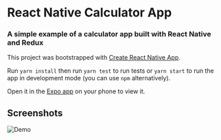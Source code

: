 # React Native Calculator App
### A simple example of a calculator app built with React Native and Redux

This project was bootstrapped with [Create React Native App](https://github.com/react-community/create-react-native-app).

Run `yarn install` then run `yarn test` to run tests or `yarn start` to run the app in development mode (you can use `npm` alternatively).

Open it in the [Expo app](https://expo.io) on your phone to view it.

## Screenshots
![Demo](simplecalc.gif "Demo")